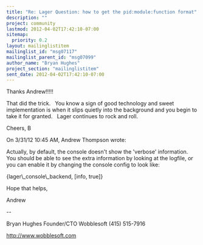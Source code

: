 ```yaml
---
title: "Re: Lager Question: how to get the pid:module:function format"
description: ""
project: community
lastmod: 2012-04-02T17:42:10-07:00
sitemap:
  priority: 0.2
layout: mailinglistitem
mailinglist_id: "msg07117"
mailinglist_parent_id: "msg07099"
author_name: "Bryan Hughes"
project_section: "mailinglistitem"
sent_date: 2012-04-02T17:42:10-07:00
---
```


 
 
 Thanks Andrew!!!!!

 That did the trick.   You know a sign of good technology and sweet
 implementation is when it slips quietly into the background and you
 begin to take it for granted.   Lager continues to rock and roll.

 Cheers,
 B

 On 3/31/12 10:45 AM, Andrew Thompson wrote:
 
Actually, by default, the console doesn't show the 'verbose'
information. You should be able to see the extra information by looking
at the logfile, or you can enable it by changing the console config to
look like:

{lager\\_console\\_backend, [info, true]}

Hope that helps,

Andrew

-- 

 Bryan Hughes
 Founder/CTO Wobblesoft
 (415) 515-7916

http://www.wobblesoft.com
